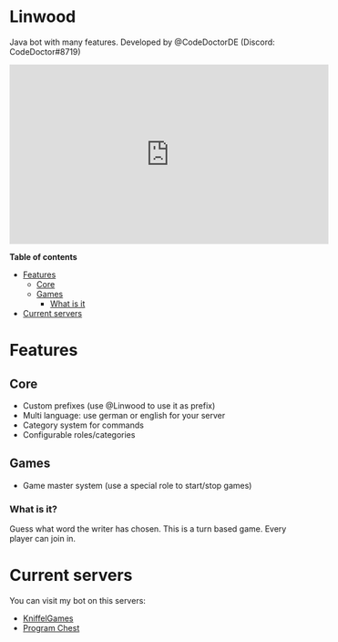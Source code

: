 # Linwood
Java bot with many features. Developed by @CodeDoctorDE (Discord: CodeDoctor#8719)
<iframe width="560" height="315" src="https://www.youtube.com/embed/m1mac2d19Fo" frameborder="0" allow="accelerometer; autoplay; encrypted-media; gyroscope; picture-in-picture" allowfullscreen></iframe>

**Table of contents**
* [Features](#features)
    * [Core](#core)
    * [Games](#games)
        * [What is it](#what-is-it)
* [Current servers](#current-servers)

# Features
## Core
* Custom prefixes (use @Linwood to use it as prefix)
* Multi language: use german or english for your server
* Category system for commands
* Configurable roles/categories

## Games
* Game master system (use a special role to start/stop games)
### What is it?
Guess what word the writer has chosen. This is a turn based game. Every player can join in.

# Current servers
You can visit my bot on this servers:
* [KniffelGames](https://discord.gg/rAkWsmN)
* [Program Chest](https://discord.gg/EXH486R)
